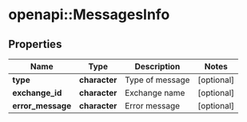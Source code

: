 # openapi::MessagesInfo

## Properties
Name | Type | Description | Notes
------------ | ------------- | ------------- | -------------
**type** | **character** | Type of message | [optional] 
**exchange_id** | **character** | Exchange name | [optional] 
**error_message** | **character** | Error message | [optional] 


